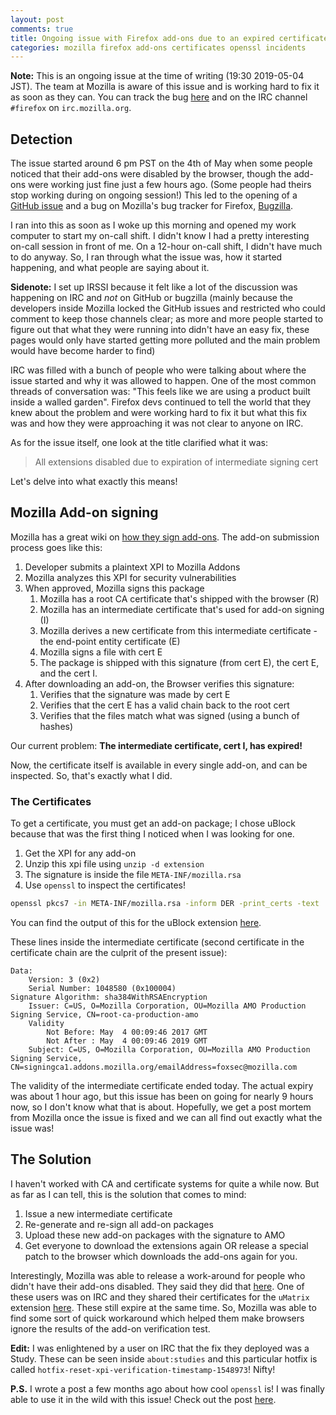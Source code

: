 ```yaml
---
layout: post
comments: true
title: Ongoing issue with Firefox add-ons due to an expired certificate
categories: mozilla firefox add-ons certificates openssl incidents
---
```


**Note:** This is an ongoing issue at the time of writing (19:30 2019-05-04
        JST). The team at Mozilla is aware of this issue and is working hard to
fix it as soon as they can. You can track the bug [here][1] and on the IRC
channel `#firefox` on `irc.mozilla.org`.

## Detection

The issue started around 6 pm PST on the 4th of May when some people noticed
that their add-ons were disabled by the browser, though the add-ons were working
just fine just a few hours ago. (Some people had theirs stop working during on
        ongoing session!) This led to the opening of a [GitHub issue][2] and a
bug on Mozilla's bug tracker for Firefox, [Bugzilla][3].

<!--more-->

I ran into this as soon as I woke up this morning and opened my work computer to
start my on-call shift. I didn't know I had a pretty interesting on-call session
in front of me. On a 12-hour on-call shift, I didn't have much to do anyway. So,
   I ran through what the issue was, how it started happening, and what people
   are saying about it.

**Sidenote:** I set up IRSSI because it felt like a lot of the discussion was
happening on IRC and _not_ on GitHub or bugzilla (mainly because the developers
        inside Mozilla locked the GitHub issues and restricted who could comment
        to keep those channels clear; as more and more people started to figure
        out that what they were running into didn't have an easy fix, these
        pages would only have started getting more polluted and the main problem
        would have become harder to find)

IRC was filled with a bunch of people who were talking about where the issue
started and why it was allowed to happen. One of the most common threads of
conversation was: "This feels like we are using a product built inside a walled
garden". Firefox devs continued to tell the world that they knew about the
problem and were working hard to fix it but what this fix was and how they were
approaching it was not clear to anyone on IRC.

As for the issue itself, one look at the title clarified what it was:

> All extensions disabled due to expiration of intermediate signing cert

Let's delve into what exactly this means!

## Mozilla Add-on signing

Mozilla has a great wiki on [how they sign add-ons][4]. The add-on submission
process goes like this:

1. Developer submits a plaintext XPI to Mozilla Addons
1. Mozilla analyzes this XPI for security vulnerabilities
1. When approved, Mozilla signs this package
    1. Mozilla has a root CA certificate that's shipped with the browser (R)
    1. Mozilla has an intermediate certificate that's used for add-on signing
       (I)
    1. Mozilla derives a new certificate from this intermediate certificate -
       the end-point entity certificate (E)
    1. Mozilla signs a file with cert E
    1. The package is shipped with this signature (from cert E), the cert E, and
       the cert I.
1. After downloading an add-on, the Browser verifies this signature:
    1. Verifies that the signature was made by cert E
    1. Verifies that the cert E has a valid chain back to the root cert
    1. Verifies that the files match what was signed (using a bunch of hashes)

Our current problem: **The intermediate certificate, cert I, has expired!**

Now, the certificate itself is available in every single add-on, and can be
inspected. So, that's exactly what I did.

### The Certificates

To get a certificate, you must get an add-on package; I chose uBlock because
that was the first thing I noticed when I was looking for one.

1. Get the XPI for any add-on
1. Unzip this xpi file using `unzip -d extension`
1. The signature is inside the file `META-INF/mozilla.rsa`
1. Use `openssl` to inspect the certificates!

```sh
openssl pkcs7 -in META-INF/mozilla.rsa -inform DER -print_certs -text
```

You can find the output of this for the uBlock extension [here][6].

These lines inside the intermediate certificate (second certificate in the
        certificate chain are the culprit of the present issue):

```
Data:
    Version: 3 (0x2)
    Serial Number: 1048580 (0x100004)
Signature Algorithm: sha384WithRSAEncryption
    Issuer: C=US, O=Mozilla Corporation, OU=Mozilla AMO Production Signing Service, CN=root-ca-production-amo
    Validity
        Not Before: May  4 00:09:46 2017 GMT
        Not After : May  4 00:09:46 2019 GMT
    Subject: C=US, O=Mozilla Corporation, OU=Mozilla AMO Production Signing Service, CN=signingca1.addons.mozilla.org/emailAddress=foxsec@mozilla.com
```

The validity of the intermediate certificate ended today. The actual expiry
was about 1 hour ago, but this issue has been on going for nearly 9 hours now,
    so I don't know what that is about. Hopefully, we get a post mortem from
    Mozilla once the issue is fixed and we can all find out exactly what the
    issue was!

## The Solution

I haven't worked with CA and certificate systems for quite a while now. But as
far as I can tell, this is the solution that comes to mind:

1. Issue a new intermediate certificate
1. Re-generate and re-sign all add-on packages
1. Upload these new add-on packages with the signature to AMO
1. Get everyone to download the extensions again OR release a special patch to
   the browser which downloads the add-ons again for you.

Interestingly, Mozilla was able to release a work-around for people who didn't
have their add-ons disabled. They said they did that [here][7]. One of these
users was on IRC and they shared their certificates for the `uMatrix` extension
[here][8]. These still expire at the same time. So, Mozilla was able to find
some sort of quick workaround which helped them make browsers ignore the results
of the add-on verification test.

**Edit:** I was enlightened by a user on IRC that the fix they deployed was a
Study. These can be seen inside `about:studies` and this particular hotfix is
called `hotfix-reset-xpi-verification-timestamp-1548973`! Nifty!

**P.S.** I wrote a post a few months ago about how cool `openssl` is! I was finally
able to use it in the wild with this issue! Check out the post [here][5].

[1]: https://bugzilla.mozilla.org/show_bug.cgi?id=1548973
[2]: https://github.com/mozilla/addons/issues/978
[3]: https://bugzilla.mozilla.org/show_bug.cgi?id=1548983
[4]: https://wiki.mozilla.org/Add-ons/Extension_Signing#Algorithm
[5]: https://blog.siddharthkannan.in/openssl/cryptography/command-line/2018/05/25/openssl-is-awesome/
[6]: /public/data/mozilla-add-on-issue-cert-details
[7]: https://twitter.com/mozamo/status/1124569680662777856
[8]: https://clbin.com/PgEOF
